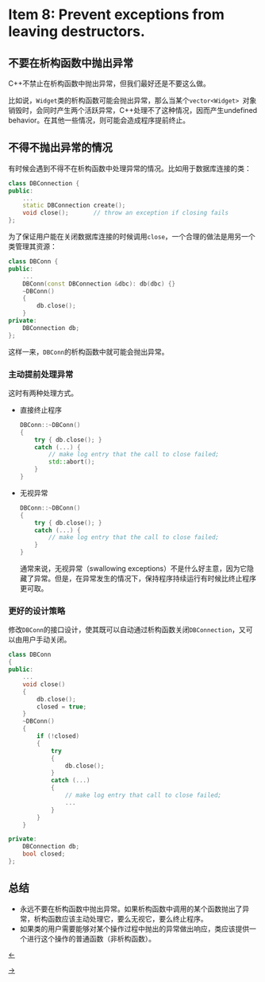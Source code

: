 # Item 8: Prevent exceptions from leaving destructors.

## 不要在析构函数中抛出异常

C++不禁止在析构函数中抛出异常，但我们最好还是不要这么做。

比如说，`Widget`类的析构函数可能会抛出异常，那么当某个`vector<Widget> `对象销毁时，会同时产生两个活跃异常，C++处理不了这种情况，因而产生undefined behavior。在其他一些情况，则可能会造成程序提前终止。

## 不得不抛出异常的情况

有时候会遇到不得不在析构函数中处理异常的情况。比如用于数据库连接的类：

```cpp
class DBConnection {
public:
    ...
    static DBConnection create();
    void close();		// throw an exception if closing fails
};
```

为了保证用户能在关闭数据库连接的时候调用`close`，一个合理的做法是用另一个类管理其资源：

```cpp
class DBConn {
public:
    ...
    DBConn(const DBConnection &dbc): db(dbc) {}
	~DBConn()
    {
        db.close();
    }
private:
    DBConnection db;
};
```

这样一来，`DBConn`的析构函数中就可能会抛出异常。

### 主动提前处理异常

这时有两种处理方式。

- 直接终止程序

    ```cpp
    DBConn::~DBConn()
    {
        try { db.close(); }
        catch (...) {
            // make log entry that the call to close failed;
            std::abort();
        }
    }
    ```

- 无视异常

    ```cpp
    DBConn::~DBConn()
    {
        try { db.close(); }
        catch (...) {
            // make log entry that the call to close failed;       
        }
    }
    ```
    
    通常来说，无视异常（swallowing exceptions）不是什么好主意，因为它隐藏了异常。但是，在异常发生的情况下，保持程序持续运行有时候比终止程序更可取。

### 更好的设计策略

修改`DBConn`的接口设计，使其既可以自动通过析构函数关闭`DBConnection`，又可以由用户手动关闭。

```cpp
class DBConn
{
public:
    ...
    void close()
    {
        db.close();
        closed = true;
    }
    ~DBConn()
    {
        if (!closed)
        {
            try
            {
                db.close();
            }
            catch (...)
            {
                // make log entry that call to close failed;
                ...
            }
        }
    }

private:
    DBConnection db;
    bool closed;
};
```

## 总结

- 永远不要在析构函数中抛出异常。如果析构函数中调用的某个函数抛出了异常，析构函数应该主动处理它，要么无视它，要么终止程序。
- 如果类的用户需要能够对某个操作过程中抛出的异常做出响应，类应该提供一个进行这个操作的普通函数（非析构函数）。

<a href="../Item%2007"><-</a>

<a href="../Item%2009">-></a>
